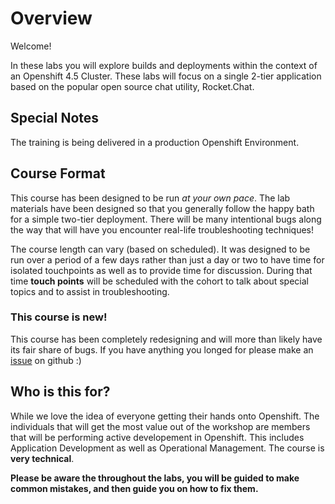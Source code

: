 # Overview
Welcome!

In these labs you will explore builds and deployments within the context of an Openshift 4.5 Cluster.
These labs will focus on a single 2-tier application based on the popular open source chat utility, Rocket.Chat.

## Special Notes

The training is being delivered in a production Openshift Environment.

## Course Format

This course has been designed to be run _at your own pace_. The lab materials have been designed so that you generally follow the happy bath for a simple two-tier deployment. There will be many intentional bugs along the way that will have you encounter real-life troubleshooting techniques!

The course length can vary (based on scheduled). It was designed to be run over a period of a few days rather than just a day or two to have time for isolated touchpoints as well as to provide time for discussion.  During that time __touch points__ will be scheduled with the cohort to talk about special topics and to assist in troubleshooting. 

### This course is new!

This course has been completely redesigning and will more than likely have its fair share of bugs. If you have anything you longed for please make an [issue](https://github.com/BCDevOps/devops-platform-workshops/issues/new/choose) on github :) 

## Who is this for?

While we love the idea of everyone getting their hands onto Openshift. The individuals that will get the most value out of the workshop are members that will be performing active developement in Openshift. This includes Application Development as well as Operational Management. The course is __very technical__.

__Please be aware the throughout the labs, you will be guided to make common mistakes, and then guide you on how to fix them.__
